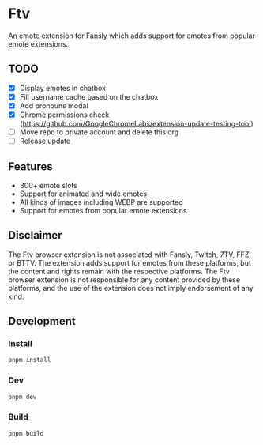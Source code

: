 # Ftv

An emote extension for Fansly which adds support for emotes from popular emote extensions.

## TODO

- [x] Display emotes in chatbox
- [x] Fill username cache based on the chatbox
- [x] Add pronouns modal
- [x] Chrome permissions check (https://github.com/GoogleChromeLabs/extension-update-testing-tool)
- [ ] Move repo to private account and delete this org
- [ ] Release update

## Features

- 300+ emote slots
- Support for animated and wide emotes
- All kinds of images including WEBP are supported
- Support for emotes from popular emote extensions

## Disclaimer

The Ftv browser extension is not associated with Fansly, Twitch, 7TV, FFZ, or BTTV. The extension adds support for emotes from these platforms, but the content and rights remain with the respective platforms. The Ftv browser extension is not responsible for any content provided by these platforms, and the use of the extension does not imply endorsement of any kind.

## Development

### Install

```bash
pnpm install
```

### Dev

```bash
pnpm dev
```

### Build

```bash
pnpm build
```
